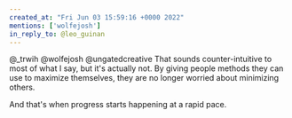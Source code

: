 ```yaml
---
created_at: "Fri Jun 03 15:59:16 +0000 2022"
mentions: ['wolfejosh']
in_reply_to: @leo_guinan
---
```


@_trwih @wolfejosh @ungatedcreative That sounds counter-intuitive to most of what I say, but it's actually not. By giving people methods they can use to maximize themselves, they are no longer worried about minimizing others.

And that's when progress starts happening at a rapid pace.